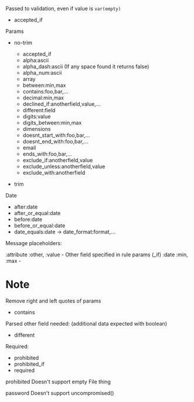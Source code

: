 Passed to validation, even if value is `var(empty)`
- accepted_if

Params
- no-trim
    - accepted_if
    - alpha:ascii
    - alpha_dash:ascii (If any space found it returns false)
    - alpha_num:ascii
    - array
    - between:min,max
    - contains:foo,bar,...
    - decimal:min,max
    - declined_if:anotherfield,value,...
    - different:field
    - digits:value
    - digits_between:min,max
    - dimensions
    - doesnt_start_with:foo,bar,...
    - doesnt_end_with:foo,bar,...
    - email
    - ends_with:foo,bar,...
    - exclude_if:anotherfield,value
    - exclude_unless:anotherfield,value
    - exclude_with:anotherfield

- trim




Date
- after:date
- after_or_equal:date
- before:date
- before_or_equal:date
- date_equals:date
-> date_format:format,...


Message placeholders:

:attribute
:other, :value - Other field specified in rule params (_if)
:date
:min, :max - 







# Note
Remove right and left quotes of params
- contains

Parsed other field needed: (additional data expected with boolean)
- different

Required:
- prohibited
- prohibited_if
- required


prohibited
Doesn't support empty File thing

password
Doesn't support uncompromised()
